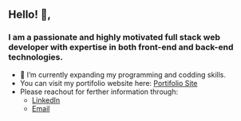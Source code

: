 ## Hello! 👋,
### I am a passionate and highly motivated full stack web developer with expertise in both front-end and back-end technologies.

- 🌱 I’m currently expanding my programming and codding skills.
- You can visit my portifolio website here: [Portifolio Site](https://portifolio-hassen.netlify.app/)
- Please reachout for ferther information through:
    - [LinkedIn](https://www.linkedin.com/in/hassen-abdela/)
    - [Email](hassenbest23@gmail.com)
  

<!--
**Hassen-Ahmed/Hassen-Ahmed** is a ✨ _special_ ✨ repository because its `README.md` (this file) appears on your GitHub profile.

Here are some ideas to get you started:

- 🔭 I’m currently working on ...
- 🌱 I’m currently learning ...
- 👯 I’m looking to collaborate on ...
- 🤔 I’m looking for help with ...
- 💬 Ask me about ...
- 📫 How to reach me: ...
- 😄 Pronouns: ...
- ⚡ Fun fact: ...
-->
